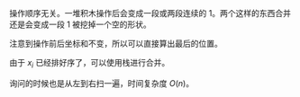 操作顺序无关。一堆积木操作后会变成一段或两段连续的 $1$。两个这样的东西合并还是会变成一段 $1$ 被挖掉一个空的形状。

注意到操作前后坐标和不变，所以可以直接算出最后的位置。

由于 $x_i$ 已经排好序了，可以使用栈进行合并。

询问的时候也是从左到右扫一遍，时间复杂度 $O(n)$。
